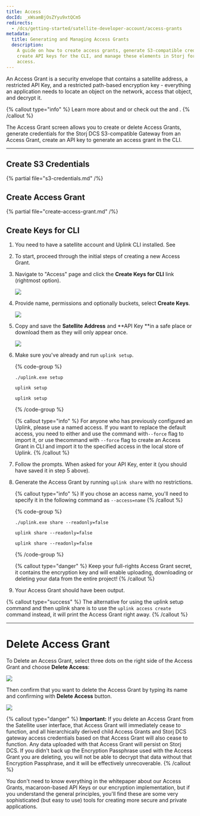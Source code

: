 ```yaml
---
title: Access
docId: _xWsamBjOsZYyu9xtQCm5
redirects:
  - /dcs/getting-started/satellite-developer-account/access-grants
metadata:
  title: Generating and Managing Access Grants
  description:
    A guide on how to create access grants, generate S3-compatible credentials,
    create API keys for the CLI, and manage these elements in Storj for secure data
    access.
---
```


An Access Grant is a security envelope that contains a satellite address, a restricted API Key, and a restricted path-based encryption key - everything an application needs to locate an object on the network, access that object, and decrypt it.

{% callout type="info"  %}
Learn more about [](docId:bNywu7-9KLjYfk5LBQABx) and [](docId:XKib9SzjtEXTXWvdyYWX6) or check out the [](docId:4qPQxa8HlvDIO1Kgqa2No) and [](docId:DUfoyppOZA756jGFgj9qw).
{% /callout %}

The Access Grant screen allows you to create or delete Access Grants, generate credentials for the Storj DCS S3-compatible Gateway from an Access Grant, create an API key to generate an access grant in the CLI.

---

## Create S3 Credentials

{% partial file="s3-credentials.md" /%}

## Create Access Grant

{% partial file="create-access-grant.md" /%}

## Create Keys for CLI

1. You need to have a satellite account and Uplink CLI installed. See [](docId:HeEf9wiMdlQx9ZdS_-oZS)

2. To start, proceed through the initial steps of creating a new Access Grant.

3. Navigate to "Access" page and click the **Create Keys for CLI** link (rightmost option).

   ![](https://link.storjshare.io/raw/jua7rls6hkx5556qfcmhrqed2tfa/docs/images/dBMRUSzPsBClfxJaXwk7S_cli-keys.png)

4. Provide name, permissions and optionally buckets, select **Create Keys**.

   ![](https://link.storjshare.io/raw/jua7rls6hkx5556qfcmhrqed2tfa/docs/images/NZGAlqeSEv-vuzJW1enUW_cli-keys2.png)

5. Copy and save the **Satellite Address** and **API Key **in a safe place or download them as they will only appear once.

   ![](https://link.storjshare.io/raw/jua7rls6hkx5556qfcmhrqed2tfa/docs/images/68ftNpbXKmJkroQyO2C9Q_cli-keys3.png)

6. Make sure you've already [](docId:hFL-goCWqrQMJPcTN82NB) and run `uplink setup`.

   {% code-group %}

   ```windows
   ./uplink.exe setup
   ```

   ```linux
   uplink setup
   ```

   ```macos
   uplink setup
   ```

   {% /code-group %}

   {% callout type="info"  %}
   For anyone who has previously configured an Uplink, please use a named access. If you want to replace the default access, you need to either [](docId:b4-QgUOxVHDHSIWpAf3hG) and use the [](docId:9MIN1usU8WPUY2212Y-_S)command with`--force` flag to import it, or use the[](docId:9MIN1usU8WPUY2212Y-_S)command with `--force` flag to create an Access Grant in CLI and import it to the specified access in the local store of Uplink.
   {% /callout %}

7. Follow the prompts. When asked for your API Key, enter it (you should have saved it in step 5 above).

8. Generate the Access Grant by running `uplink share` with no restrictions.

   {% callout type="info"  %}
   If you chose an access name, you'll need to specify it in the following command as `--access=name`
   {% /callout %}

   {% code-group %}

   ```windows
   ./uplink.exe share --readonly=false
   ```

   ```linux
   uplink share --readonly=false
   ```

   ```macos
   uplink share --readonly=false
   ```

   {% /code-group %}

   {% callout type="danger"  %}
   Keep your full-rights Access Grant secret, it contains the encryption key and will enable uploading, downloading or deleting your data from the entire project!
   {% /callout %}

9. Your Access Grant should have been output.&#x20;

{% callout type="success"  %}
The alternative for using the uplink setup command and then uplink share is to use the `uplink access create` command instead, it will print the Access Grant right away.
{% /callout %}

---

# Delete Access Grant

To Delete an Access Grant, select three dots on the right side of the Access Grant and choose **Delete Access**:

![](https://link.storjshare.io/raw/jua7rls6hkx5556qfcmhrqed2tfa/docs/images/8DjOwU27KCkISKOJs9T3O_access10.png)

Then confirm that you want to delete the Access Grant by typing its name and confirming with **Delete Access** button.

![](https://link.storjshare.io/raw/jua7rls6hkx5556qfcmhrqed2tfa/docs/images/--lULF4MsGMwhbtfyIa5W_access11.png)

{% callout type="danger"  %}
**Important:** If you delete an Access Grant from the Satellite user interface, that Access Grant will immediately cease to function, and all hierarchically derived child Access Grants and Storj DCS gateway access credentials based on that Access Grant will also cease to function. Any data uploaded with that Access Grant will persist on Storj DCS. If you didn't back up the Encryption Passphrase used with the Access Grant you are deleting, you will not be able to decrypt that data without that Encryption Passphrase, and it will be effectively unrecoverable.
{% /callout %}

You don't need to know everything in the whitepaper about our Access Grants, macaroon-based API Keys or our encryption implementation, but if you understand the general principles, you'll find these are some very sophisticated (but easy to use) tools for creating more secure and private applications.
